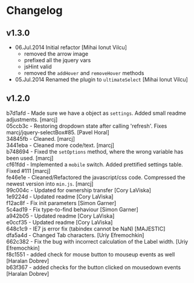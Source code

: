 Changelog
=========

v1.3.0
------
- 06.Jul.2014 Initial refactor [Mihai Ionut Vilcu] 
    - removed the arrow image 
    - prefixed all the jquery vars 
    - jsHint valid 
    - removed the `addHover` and `removeHover` methods
- 05.Jul.2014 Renamed the plugin to `ultimateSelect` [Mihai Ionut Vilcu]

v1.2.0
------
b7d1afd - Made sure we have a object as `settings`. Added small readme adjustments. [marcj]  
05ccb3c - Restoring dropdown state after calling 'refresh'. Fixes marcj/jquery-selectBox#85. [Pavel Horal]  
34845fb - Cleaned. [marcj]  
3441eba - Cleaned more code/text. [marcj]  
b748694 - Fixed the `setOptions` method, where the wrong variable has been used. [marcj]  
cf61fdd - Implemented a `mobile` switch. Added prettified settings table. Fixed #111 [marcj]  
fe46e1e - Cleaned/Refactored the javascript/css code. Compressed the newest version into `min.js`. [marcj]  
99c004c - Updated for ownership transfer [Cory LaViska]  
1e9224d - Updated readme [Cory LaViska]  
f12ac8f - Fix init parameters [Simon Garner]  
5c4ad19 - Fix type-to-find behaviour [Simon Garner]  
a942b05 - Updated readme [Cory LaViska]  
e0ccf35 - Updated readme [Cory LaViska]  
648c1c9 - IE7 js error fix (tabindex cannot be NaN) [MAJESTIC]  
dfa5a4d - Changed Tab characters. [Uriy Efremochkin]  
662c382 - Fix the bug with incorrect calculation of the Label width. [Uriy Efremochkin]  
f8c1551 - added check for mouse button to mouseup events as well [Haralan Dobrev]  
b63f367 - added checks for the button clicked on mousedown events [Haralan Dobrev]  

